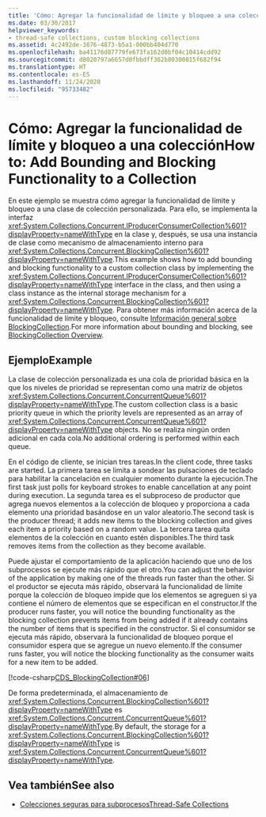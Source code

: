 ```yaml
---
title: 'Cómo: Agregar la funcionalidad de límite y bloqueo a una colección'
ms.date: 03/30/2017
helpviewer_keywords:
- thread-safe collections, custom blocking collections
ms.assetid: 4c2492de-3876-4873-b5a1-000bb404d770
ms.openlocfilehash: ba41176d87779fe673fa162d0bf04c10414cdd92
ms.sourcegitcommit: d8020797a6657d0fbbdff362b80300815f682f94
ms.translationtype: HT
ms.contentlocale: es-ES
ms.lasthandoff: 11/24/2020
ms.locfileid: "95733482"
---
```

# <a name="how-to-add-bounding-and-blocking-functionality-to-a-collection"></a><span data-ttu-id="9503c-102">Cómo: Agregar la funcionalidad de límite y bloqueo a una colección</span><span class="sxs-lookup"><span data-stu-id="9503c-102">How to: Add Bounding and Blocking Functionality to a Collection</span></span>

<span data-ttu-id="9503c-103">En este ejemplo se muestra cómo agregar la funcionalidad de límite y bloqueo a una clase de colección personalizada. Para ello, se implementa la interfaz <xref:System.Collections.Concurrent.IProducerConsumerCollection%601?displayProperty=nameWithType> en la clase y, después, se usa una instancia de clase como mecanismo de almacenamiento interno para <xref:System.Collections.Concurrent.BlockingCollection%601?displayProperty=nameWithType>.</span><span class="sxs-lookup"><span data-stu-id="9503c-103">This example shows how to add bounding and blocking functionality to a custom collection class by implementing the <xref:System.Collections.Concurrent.IProducerConsumerCollection%601?displayProperty=nameWithType> interface in the class, and then using a class instance as the internal storage mechanism for a <xref:System.Collections.Concurrent.BlockingCollection%601?displayProperty=nameWithType>.</span></span> <span data-ttu-id="9503c-104">Para obtener más información acerca de la funcionalidad de límite y bloqueo, consulte [Información general sobre BlockingCollection](blockingcollection-overview.md).</span><span class="sxs-lookup"><span data-stu-id="9503c-104">For more information about bounding and blocking, see [BlockingCollection Overview](blockingcollection-overview.md).</span></span>  
  
## <a name="example"></a><span data-ttu-id="9503c-105">Ejemplo</span><span class="sxs-lookup"><span data-stu-id="9503c-105">Example</span></span>  

 <span data-ttu-id="9503c-106">La clase de colección personalizada es una cola de prioridad básica en la que los niveles de prioridad se representan como una matriz de objetos <xref:System.Collections.Concurrent.ConcurrentQueue%601?displayProperty=nameWithType>.</span><span class="sxs-lookup"><span data-stu-id="9503c-106">The custom collection class is a basic priority queue in which the priority levels are represented as an array of <xref:System.Collections.Concurrent.ConcurrentQueue%601?displayProperty=nameWithType> objects.</span></span> <span data-ttu-id="9503c-107">No se realiza ningún orden adicional en cada cola.</span><span class="sxs-lookup"><span data-stu-id="9503c-107">No additional ordering is performed within each queue.</span></span>  
  
 <span data-ttu-id="9503c-108">En el código de cliente, se inician tres tareas.</span><span class="sxs-lookup"><span data-stu-id="9503c-108">In the client code, three tasks are started.</span></span> <span data-ttu-id="9503c-109">La primera tarea se limita a sondear las pulsaciones de teclado para habilitar la cancelación en cualquier momento durante la ejecución.</span><span class="sxs-lookup"><span data-stu-id="9503c-109">The first task just polls for keyboard strokes to enable cancellation at any point during execution.</span></span> <span data-ttu-id="9503c-110">La segunda tarea es el subproceso de productor que agrega nuevos elementos a la colección de bloqueo y proporciona a cada elemento una prioridad basándose en un valor aleatorio.</span><span class="sxs-lookup"><span data-stu-id="9503c-110">The second task is the producer thread; it adds new items to the blocking collection and gives each item a priority based on a random value.</span></span> <span data-ttu-id="9503c-111">La tercera tarea quita elementos de la colección en cuanto estén disponibles.</span><span class="sxs-lookup"><span data-stu-id="9503c-111">The third task removes items from the collection as they become available.</span></span>  
  
 <span data-ttu-id="9503c-112">Puede ajustar el comportamiento de la aplicación haciendo que uno de los subprocesos se ejecute más rápido que el otro.</span><span class="sxs-lookup"><span data-stu-id="9503c-112">You can adjust the behavior of the application by making one of the threads run faster than the other.</span></span> <span data-ttu-id="9503c-113">Si el productor se ejecuta más rápido, observará la funcionalidad de límite porque la colección de bloqueo impide que los elementos se agreguen si ya contiene el número de elementos que se especifican en el constructor.</span><span class="sxs-lookup"><span data-stu-id="9503c-113">If the producer runs faster, you will notice the bounding functionality as the blocking collection prevents items from being added if it already contains the number of items that is specified in the constructor.</span></span> <span data-ttu-id="9503c-114">Si el consumidor se ejecuta más rápido, observará la funcionalidad de bloqueo porque el consumidor espera que se agregue un nuevo elemento.</span><span class="sxs-lookup"><span data-stu-id="9503c-114">If the consumer runs faster, you will notice the blocking functionality as the consumer waits for a new item to be added.</span></span>  
  
 [!code-csharp[CDS_BlockingCollection#06](../../../../samples/snippets/csharp/VS_Snippets_Misc/cds_blockingcollection/cs/prodcon.cs#06)]  
  
 <span data-ttu-id="9503c-115">De forma predeterminada, el almacenamiento de <xref:System.Collections.Concurrent.BlockingCollection%601?displayProperty=nameWithType> es <xref:System.Collections.Concurrent.ConcurrentQueue%601?displayProperty=nameWithType>.</span><span class="sxs-lookup"><span data-stu-id="9503c-115">By default, the storage for a <xref:System.Collections.Concurrent.BlockingCollection%601?displayProperty=nameWithType> is <xref:System.Collections.Concurrent.ConcurrentQueue%601?displayProperty=nameWithType>.</span></span>  
  
## <a name="see-also"></a><span data-ttu-id="9503c-116">Vea también</span><span class="sxs-lookup"><span data-stu-id="9503c-116">See also</span></span>

- [<span data-ttu-id="9503c-117">Colecciones seguras para subprocesos</span><span class="sxs-lookup"><span data-stu-id="9503c-117">Thread-Safe Collections</span></span>](index.md)
